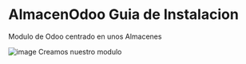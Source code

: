 # AlmacenOdoo Guia de Instalacion
Modulo de Odoo centrado en unos Almacenes

![image](https://github.com/user-attachments/assets/2ffe89e4-b804-44da-8eb5-88b7c7eefe81)
Creamos nuestro modulo
